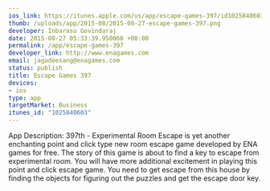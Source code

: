 ```yaml
--- 
ios_link: https://itunes.apple.com/us/app/escape-games-397/id1025840603?mt=8
thumb: /uploads/app/2015-08/2015-08-27-escape-games-397.png
developer: Inbarasu Govindaraj
date: 2015-08-27 05:33:39.950066 +00:00
permalink: /app/escape-games-397
developer_link: http://www.enagames.com
email: jagadeesang@enagames.com
status: publish
title: Escape Games 397
devices: 
- ios
type: app
targetMarket: Business
itunes_id: "1025840603"
---
```


App Description:
      397th - Experimental Room Escape is yet another enchanting point and click type new room escape game developed by ENA games for free. The story of this game is about to find a key to escape from experimental room. You will have more additional excitement in playing this point and click escape game. You need to get escape from this house by finding the objects for figuring out the puzzles and get the escape door key. 
